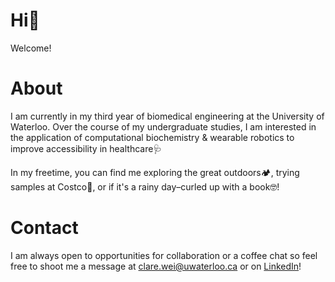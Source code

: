# Hi👋 
Welcome! 

# About
I am currently in my third year of biomedical engineering at the University of Waterloo.
Over the course of my undergraduate studies, I am interested in the application of computational biochemistry 
& wearable robotics to improve accessibility in healthcare🩺

In my freetime, you can find me exploring the great outdoors🏕, trying samples at Costco🍟, 
or if it's a rainy day–curled up with a book🤓!

# Contact 
I am always open to opportunities for collaboration or a coffee chat so feel free to shoot me a message at clare.wei@uwaterloo.ca or on [LinkedIn](https://www.linkedin.com/in/clare-wei/)!

<!---
c53wei/c53wei is a ✨ special ✨ repository because its `README.md` (this file) appears on your GitHub profile.
You can click the Preview link to take a look at your changes.
--->
